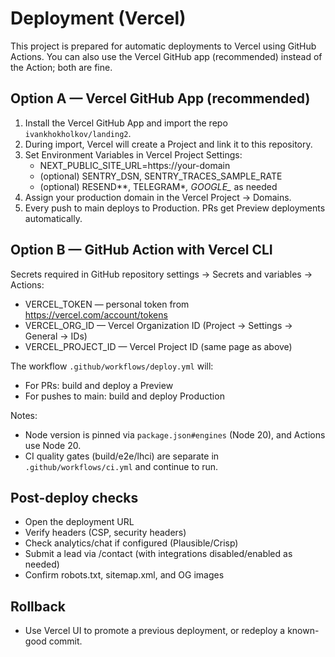 # Deployment (Vercel)

This project is prepared for automatic deployments to Vercel using GitHub Actions. You can also use the Vercel GitHub app (recommended) instead of the Action; both are fine.

## Option A — Vercel GitHub App (recommended)

1. Install the Vercel GitHub App and import the repo `ivankhokholkov/landing2`.
2. During import, Vercel will create a Project and link it to this repository.
3. Set Environment Variables in Vercel Project Settings:
   - NEXT_PUBLIC_SITE_URL=https://your-domain
   - (optional) SENTRY_DSN, SENTRY_TRACES_SAMPLE_RATE
   - (optional) RESEND*\*, TELEGRAM*_, GOOGLE\__ as needed
4. Assign your production domain in the Vercel Project → Domains.
5. Every push to main deploys to Production. PRs get Preview deployments automatically.

## Option B — GitHub Action with Vercel CLI

Secrets required in GitHub repository settings → Secrets and variables → Actions:

- VERCEL_TOKEN — personal token from https://vercel.com/account/tokens
- VERCEL_ORG_ID — Vercel Organization ID (Project → Settings → General → IDs)
- VERCEL_PROJECT_ID — Vercel Project ID (same page as above)

The workflow `.github/workflows/deploy.yml` will:

- For PRs: build and deploy a Preview
- For pushes to main: build and deploy Production

Notes:

- Node version is pinned via `package.json#engines` (Node 20), and Actions use Node 20.
- CI quality gates (build/e2e/lhci) are separate in `.github/workflows/ci.yml` and continue to run.

## Post-deploy checks

- Open the deployment URL
- Verify headers (CSP, security headers)
- Check analytics/chat if configured (Plausible/Crisp)
- Submit a lead via /contact (with integrations disabled/enabled as needed)
- Confirm robots.txt, sitemap.xml, and OG images

## Rollback

- Use Vercel UI to promote a previous deployment, or redeploy a known-good commit.
